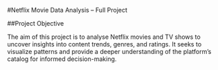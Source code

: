 #Netflix Movie Data Analysis – Full Project


##Project Objective

The aim of this project is to analyse Netflix movies and TV shows to uncover insights into content trends, genres, and ratings. It seeks to visualize patterns and provide a deeper understanding of the platform’s catalog for informed decision-making.

